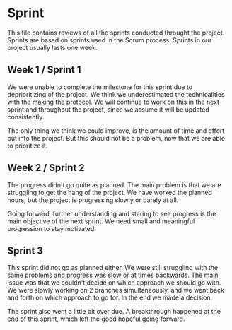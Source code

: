 # Sprint

This file contains reviews of all the sprints conducted throught the project. Sprints are based on
sprints used in the Scrum process. Sprints in our project usually lasts one week.

## Week 1 / Sprint 1

We were unable to complete the milestone for this sprint due to deprioritizing of the project. We
think we underestimated the technicalities with the making the protocol. We will continue to work
on this in the next sprint and throughout the project, since we assume it will be updated
consistently.

The only thing we think we could improve, is the amount of time and effort put into the project.
But this should not be a problem, now that we are able to prioritize it.

## Week 2 / Sprint 2

The progress didn't go quite as planned. The main problem is that we are struggling to get the hang 
of the project. We have worked the planned hours, but the project is progressing 
slowly or barely at all.

Going forward, further understanding and staring to see progress is the main objective of the 
next sprint. We need small and meaningful progression to stay motivated.


## Sprint 3

This sprint did not go as planned either. We were still struggling with the same problems and 
progress was slow or at times backwards. The main issue was that we couldn't decide on which 
approach we should go with. We were slowly working on 2 branches simultaneously, and we went back
and forth on which approach to go for. In the end we made a decision. 

The sprint also went a little bit over due. A breakthrough happened at the end of this sprint, 
which left the good hopeful going forward.